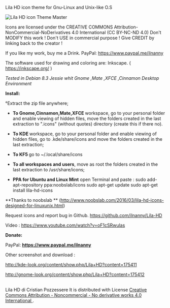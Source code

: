 Lila HD icon theme for Gnu-Linux and Unix-like O.S

<img src="https://github.com/ilnanny/Lila-HD-icon-theme/blob/master/Lila%20HD%20icon%20theme%20screenshot.jpg?raw=true" alt="Lila HD icon Theme Master">


Icons are licensed under the CREATIVE COMMONS
Attribution-NonCommercial-NoDerivatives 4.0
International (CC BY-NC-ND 4.0)
Don't MODIFY this work !
Don't USE in commercial purpose !
Give CREDIT by linking back to the creator !

If you like my work, buy me a Drink.
PayPal:
https://www.paypal.me/ilnanny

The software used for drawing and coloring are: Inkscape. ( https://inkscape.org/ )

*Tested in Debian 8.3 Jessie whit Gnome ,Mate ,XFCE ,Cinnamon Desktop Environment*

<b>Install:</b>

°Extract the zip file anywhere;

- <b>To Gnome,Cinnamon,Mate,XFCE </b>workspace, go to your personal folder and enable viewing of hidden files, move the folders created in the last extraction to ".icons" (without quotes) directory (create this if there no).

- <b>To KDE </b>workspace, go to your personal folder and enable viewing of hidden files, go to .kde/share/icons and move the folders created in the last extraction;

- <b>To KF5 </b>   go to  ~/.local/share/icons

- <b>To all workspaces and users</b>, move as root the folders created in the last extraction to /usr/share/icons;


- <b>PPA for Ubuntu and Linux Mint</b> open Terminal and paste :
    sudo add-apt-repository ppa:noobslab/icons
    sudo apt-get update
    sudo apt-get install lila-hd-icons

**Thanks to noobslab ** (http://www.noobslab.com/2016/03/lila-hd-icons-designed-for-linuxunix.html)

Request icons and report bug  in Github.
https://github.com/ilnanny/Lila-HD

Video : https://www.youtube.com/watch?v=oF1cSRwulas

<b>Donate:</b>

PayPal:
<b> https://www.paypal.me/ilnanny </b>

Other screenshot and download :

http://kde-look.org/content/show.php/Lila+HD?content=175411

http://gnome-look.org/content/show.php/Lila+HD?content=175412



<a rel="license" href="http://creativecommons.org/licenses/by-nc-nd/4.0/"></a><br><span xmlns:dct="http://purl.org/dc/terms/" property="dct:title">Lila HD</span> di <span xmlns:cc="http://creativecommons.org/ns#" property="cc:attributionName">Cristian Pozzessere</span> It is distributed with License <a rel="license" href="http://creativecommons.org/licenses/by-nc-nd/4.0/">
</a>
<a rel="license" href="http://creativecommons.org/licenses/by-nc-nd/4.0/"></a>
<a rel="license" href="http://creativecommons.org/licenses/by-nc-nd/4.0/">Creative Commons Attribution - Noncommercial - No derivative works 4.0 International
</a>.


